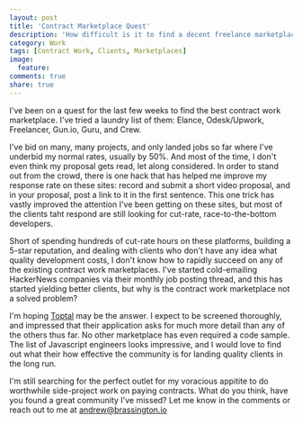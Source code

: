 ```yaml
---
layout: post
title: 'Contract Marketplace Quest'
description: 'How difficult is it to find a decent freelance marketplace?'
category: Work
tags: [Contract Work, Clients, Marketplaces]
image:
  feature: 
comments: true
share: true
---
```


I've been on a quest for the last few weeks to find the best contract work marketplace. I've tried a laundry list of them: Elance, Odesk/Upwork, Freelancer, Gun.io, Guru, and Crew.

I've bid on many, many projects, and only landed jobs so far where I've underbid my normal rates, usually by 50%. And most of the time, I don't even think my proposal gets read, let along considered.
In order to stand out from the crowd, there is one hack that has helped me improve my response rate on these sites: record and submit a short video proposal, and in your proposal, post a link to it in the first sentence.
This one trick has vastly improved the attention I've been getting on these sites, but most of the clients taht respond are still looking for cut-rate, race-to-the-bottom developers.

Short of spending hundreds of cut-rate hours on these platforms, building a 5-star reputation, and dealing with clients who don't have any idea what quality development costs, I don't know how to rapidly succeed on any of the existing contract work marketplaces.
I've started cold-emailing HackerNews companies via their monthly job posting thread, and this has started yielding better clients, but why is the contract work marketplace not a solved problem?

I'm hoping [Toptal](http://www.toptal.com/javascript) may be the answer. I expect to be screened thoroughly, and impressed that their application asks for much more detail than any of the others thus far. No other marketplace has even required a code sample.
The list of Javascript engineers looks impressive, and I would love to find out what their how effective the community is for landing quality clients in the long run.

I'm still searching for the perfect outlet for my voracious appitite to do worthwhile side-project work on paying contracts. What do you think, have you found a great community I've missed? Let me know in the comments or reach out to me at andrew@brassington.io
